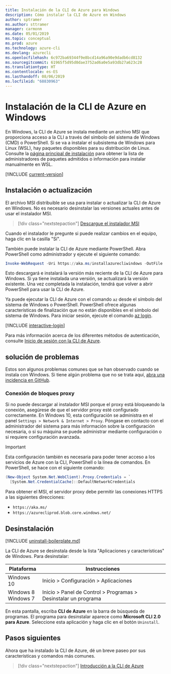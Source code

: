 ```yaml
---
title: Instalación de la CLI de Azure para Windows
description: Cómo instalar la CLI de Azure en Windows
author: sptramer
ms.author: sttramer
manager: carmonm
ms.date: 05/01/2019
ms.topic: conceptual
ms.prod: azure
ms.technology: azure-cli
ms.devlang: azurecli
ms.openlocfilehash: 6c972ba69344f9e8bcd14a96a90e9dadb6cd8132
ms.sourcegitcommit: 61965f5d95d0dae3752ad6a0e5a93db27a623c28
ms.translationtype: HT
ms.contentlocale: es-ES
ms.lasthandoff: 08/06/2019
ms.locfileid: "68830963"
---
```

# <a name="install-azure-cli-on-windows"></a>Instalación de la CLI de Azure en Windows

En Windows, la CLI de Azure se instala mediante un archivo MSI que proporciona acceso a la CLI a través del símbolo del sistema de Windows (CMD) o PowerShell.
Si se va a instalar el subsistema de Windows para Linux (WSL), hay paquetes disponibles para su distribución de Linux. Consulte la [página principal de instalación](install-azure-cli.md) para obtener la lista de administradores de paquetes admitidos o información para instalar manualmente en WSL.

[!INCLUDE [current-version](includes/current-version.md)]

## <a name="install-or-update"></a>Instalación o actualización

El archivo MSI distribuible se usa para instalar o actualizar la CLI de Azure en Windows. No es necesario desinstalar las versiones actuales antes de usar el instalador MSI.

> [!div class="nextstepaction"]
> [Descargue el instalador MSI](https://aka.ms/installazurecliwindows)

Cuando el instalador le pregunte si puede realizar cambios en el equipo, haga clic en la casilla "Sí".

También puede instalar la CLI de Azure mediante PowerShell. Abra PowerShell como administrador y ejecute el siguiente comando:

   ```PowerShell
   Invoke-WebRequest -Uri https://aka.ms/installazurecliwindows -OutFile .\AzureCLI.msi; Start-Process msiexec.exe -Wait -ArgumentList '/I AzureCLI.msi /quiet'
   ```
Esto descargará e instalará la versión más reciente de la CLI de Azure para Windows. Si ya tiene instalada una versión, se actualizará la versión existente. Una vez completada la instalación, tendrá que volver a abrir PowerShell para usar la CLI de Azure.

Ya puede ejecutar la CLI de Azure con el comando `az` desde el símbolo del sistema de Windows o PowerShell. PowerShell ofrece algunas características de finalización que no están disponibles en el símbolo del sistema de Windows. Para iniciar sesión, ejecute el comando [az login](/cli/azure/reference-index#az-login).

[!INCLUDE [interactive-login](includes/interactive-login.md)]

Para más información acerca de los diferentes métodos de autenticación, consulte [Inicio de sesión con la CLI de Azure](authenticate-azure-cli.md).

## <a name="troubleshooting"></a>solución de problemas

Estos son algunos problemas comunes que se han observado cuando se instala con Windows. Si tiene algún problema que no se trata aquí, [abra una incidencia en GitHub](https://github.com/Azure/azure-cli/issues).

### <a name="proxy-blocks-connection"></a>Conexión de bloques proxy

Si no puede descargar al instalador MSI porque el proxy está bloqueando la conexión, asegúrese de que el servidor proxy esté configurado correctamente. En Windows 10, esta configuración se administra en el panel `Settings > Network & Internet > Proxy`. Póngase en contacto con el administrador del sistema para más información sobre la configuración necesaria, o si su máquina se puede administrar mediante configuración o si requiere configuración avanzada.

> [!IMPORTANT]
> Esta configuración también es necesaria para poder tener acceso a los servicios de Azure con la CLI, PowerShell o la línea de comandos. En PowerShell, se hace con el siguiente comando:
>
> ```powershell
> (New-Object System.Net.WebClient).Proxy.Credentials = `
>   [System.Net.CredentialCache]::DefaultNetworkCredentials
> ```

Para obtener el MSI, el servidor proxy debe permitir las conexiones HTTPS a las siguientes direcciones:

* `https://aka.ms/`
* `https://azurecliprod.blob.core.windows.net/`

## <a name="uninstall"></a>Desinstalación

[!INCLUDE [uninstall-boilerplate.md](includes/uninstall-boilerplate.md)]

La CLI de Azure se desinstala desde la lista "Aplicaciones y características" de Windows. Para desinstalar:

| Plataforma | Instrucciones |
|---|---|
| Windows 10 | Inicio > Configuración > Aplicaciones |
| Windows 8<br/>Windows 7 | Inicio > Panel de Control > Programas > Desinstalar un programa |

En esta pantalla, escriba __CLI de Azure__ en la barra de búsqueda de programas. El programa para desinstalar aparece como __Microsoft CLI 2.0 para Azure__. Seleccione esta aplicación y haga clic en el botón `Uninstall`.

## <a name="next-steps"></a>Pasos siguientes

Ahora que ha instalado la CLI de Azure, dé un breve paseo por sus características y comandos más comunes.

> [!div class="nextstepaction"]
> [Introducción a la CLI de Azure](get-started-with-azure-cli.md)
